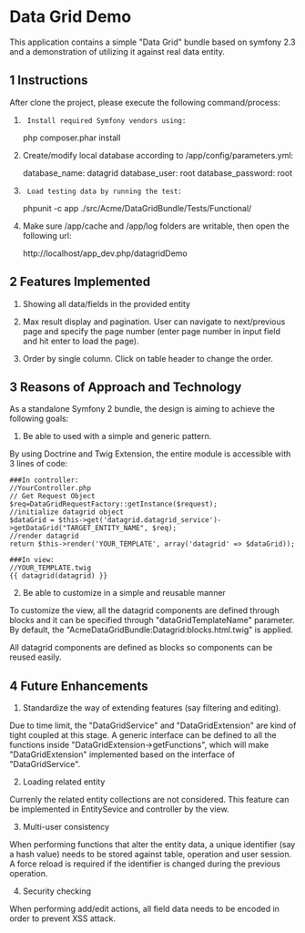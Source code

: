 Data Grid Demo
================

This application contains a simple "Data Grid" bundle based on symfony 2.3 and a demonstration of utilizing it against real data entity.

1 Instructions
---------------------

After clone the project, please execute the following command/process:

	
1)  	Install required Symfony vendors using:

    php composer.phar install   
	
2)	Create/modify local database according to /app/config/parameters.yml:

    database_name: datagrid
    database_user: root
    database_password: root

3)      Load testing data by running the test:

    phpunit -c app ./src/Acme/DataGridBundle/Tests/Functional/

4)	Make sure /app/cache and /app/log folders are writable, then open the following url: 

    http://localhost/app_dev.php/datagridDemo

2 Features Implemented
-------------

1)	Showing all data/fields in the provided entity

2)	Max result display and pagination. User can navigate to next/previous page and specify the page number (enter page number in input field and hit enter to load the page).

3)	Order by single column. Click on table header to change the order.


3 Reasons of Approach and Technology
-------------

As a standalone Symfony 2 bundle, the design is aiming to achieve the following goals:

1)	Be able to used with a simple and generic pattern. 

By using Doctrine and Twig Extension, the entire module is accessible with 3 lines of code:

    ###In controller:	
    //YourController.php
    // Get Request Object
    $req=DataGridRequestFactory::getInstance($request);
    //initialize datagrid object
    $dataGrid = $this->get('datagrid.datagrid_service')->getDataGrid("TARGET_ENTITY_NAME", $req);
    //render datagrid
    return $this->render('YOUR_TEMPLATE', array('datagrid' => $dataGrid));

    ###In view:
    //YOUR_TEMPLATE.twig
    {{ datagrid(datagrid) }}
 
2)	Be able to customize in a simple and reusable manner

To customize the view, all the datagrid components are defined through blocks and it can be specified through "dataGridTemplateName" parameter. By default, the "AcmeDataGridBundle:Datagrid:blocks.html.twig" is applied.

All datagrid components are defined as blocks so components can be reused easily.


4 Future Enhancements
-----------

1)	Standardize the way of extending features (say filtering and editing).

Due to time limit, the "DataGridService" and "DataGridExtension" are kind of tight coupled at this stage. A generic interface can be defined to all the functions inside "DataGridExtension->getFunctions", which will make "DataGridExtension" implemented based on the interface of "DataGridService".


2)	Loading related entity

Currenly the related entity collections are not considered. This feature can be implemented in EntitySevice and controller by the view.

3)	Multi-user consistency

When performing functions that alter the entity data, a unique identifier (say a hash value) needs to be stored against table, operation and user session. A force reload is required if the identifier is changed during the previous operation.

4)	Security checking

When performing add/edit actions, all field data needs to be encoded in order to prevent XSS attack.





